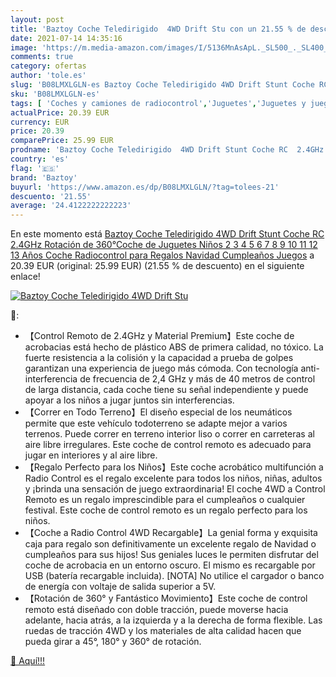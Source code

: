 ```yaml
---
layout: post
title: 'Baztoy Coche Teledirigido  4WD Drift Stu con un 21.55 % de descuento'
date: 2021-07-14 14:35:16
image: 'https://m.media-amazon.com/images/I/5136MnAsApL._SL500_._SL400_.jpg'
comments: true
category: ofertas
author: 'tole.es'
slug: 'B08LMXLGLN-es Baztoy Coche Teledirigido 4WD Drift Stunt Coche RC 2.4GHz...'
sku: 'B08LMXLGLN-es'
tags: [ 'Coches y camiones de radiocontrol','Juguetes','Juguetes y juegos','Radiocontrol','Vehículos de construcción RC de juguete para niños','Vehículos de juguete para niños','baztoy','navidad', ]
actualPrice: 20.39 EUR
currency: EUR
price: 20.39
comparePrice: 25.99 EUR
prodname: 'Baztoy Coche Teledirigido  4WD Drift Stunt Coche RC  2.4GHz Rotación de 360°Coche de Juguetes Niños 2 3 4 5 6 7 8 9 10 11 12 13 Años  Coche Radiocontrol para Regalos Navidad Cumpleaños Juegos'
country: 'es'
flag: '🇪🇸'
brand: 'Baztoy'
buyurl: 'https://www.amazon.es/dp/B08LMXLGLN/?tag=tolees-21'
descuento: '21.55'
average: '24.4122222222223'
---
```


En este momento está [Baztoy Coche Teledirigido  4WD Drift Stunt Coche RC  2.4GHz Rotación de 360°Coche de Juguetes Niños 2 3 4 5 6 7 8 9 10 11 12 13 Años  Coche Radiocontrol para Regalos Navidad Cumpleaños Juegos](https://www.amazon.es/dp/B08LMXLGLN/?tag=tolees-21) a 20.39 EUR (original: 25.99 EUR) (21.55 %  de descuento) en el siguiente enlace!

[![Baztoy Coche Teledirigido  4WD Drift Stu](https://m.media-amazon.com/images/I/5136MnAsApL._SL500_._SL400_.jpg)](https://www.amazon.es/dp/B08LMXLGLN/?tag=tolees-21)

🔎:

- 【Control Remoto de 2.4GHz y Material Premium】Este coche de acrobacias está hecho de plástico ABS de primera calidad, no tóxico. La fuerte resistencia a la colisión y la capacidad a prueba de golpes garantizan una experiencia de juego más cómoda. Con tecnología anti-interferencia de frecuencia de 2,4 GHz y más de 40 metros de control de larga distancia, cada coche tiene su señal independiente y puede apoyar a los niños a jugar juntos sin interferencias.
- 【Correr en Todo Terreno】El diseño especial de los neumáticos permite que este vehículo todoterreno se adapte mejor a varios terrenos. Puede correr en terreno interior liso o correr en carreteras al aire libre irregulares. Este coche de control remoto es adecuado para jugar en interiores y al aire libre. 
- 【Regalo Perfecto para los Niños】Este coche acrobático multifunción a Radio Control es el regalo excelente para todos los niños, niñas, adultos y ¡brinda una sensación de juego extraordinaria! El coche 4WD a Control Remoto es un regalo imprescindible para el cumpleaños o cualquier festival. Este coche de control remoto es un regalo perfecto para los niños.
- 【Coche a Radio Control 4WD Recargable】La genial forma y exquisita caja para regalo son definitivamente un excelente regalo de Navidad o cumpleaños para sus hijos! Sus geniales luces le permiten disfrutar del coche de acrobacia en un entorno oscuro. El mismo es recargable por USB (batería recargable incluida). [NOTA] No utilice el cargador o banco de energía con voltaje de salida superior a 5V.
- 【Rotación de 360° y Fantástico Movimiento】Este coche de control remoto está diseñado con doble tracción, puede moverse hacia adelante, hacia atrás, a la izquierda y a la derecha de forma flexible. Las ruedas de tracción 4WD y los materiales de alta calidad hacen que pueda girar a 45°, 180° y 360° de rotación.

[🛒 Aquí!!!](https://www.amazon.es/dp/B08LMXLGLN/?tag=tolees-21)

